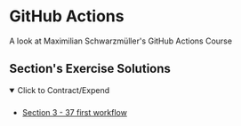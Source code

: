 # GitHub Actions

A look at Maximilian Schwarzmüller's GitHub Actions Course

## Section's Exercise Solutions

<details open>
  <summary>Click to Contract/Expend</summary>
  
  ###
  
  - [Section 3 - 37 first workflow](https://github.com/ricdev/github-actions/tree/section-3_37-first_workflow)

</details>
